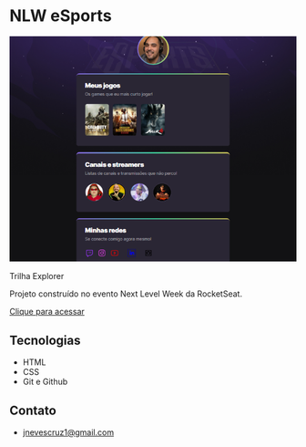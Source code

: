 # NLW eSports 

![preview](./.github/preview.png)

 Trilha Explorer

Projeto construído no evento Next Level Week da RocketSeat.

[Clique para acessar](https://jnevescruz.github.io/NLW/)

## Tecnologias

- HTML
- CSS
- Git e Github

## Contato
- jnevescruz1@gmail.com


